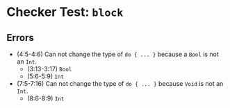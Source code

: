 # Checker Test: `block`

## Errors
- (4:5-4:6) Can not change the type of `do { ... }` because a `Bool` is not an `Int`.
  - (3:13-3:17) `Bool`
  - (5:6-5:9) `Int`
- (7:5-7:16) Can not change the type of `do { ... }` because `Void` is not an `Int`.
  - (8:6-8:9) `Int`
